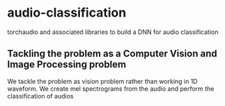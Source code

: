# audio-classification
torchaudio and associated libraries to build a DNN for audio classification

## Tackling the problem as a Computer Vision and Image Processing problem

We tackle the problem as vision problem rather than working in 1D waveform. We create mel spectrograms from the audio and perform the classification of audios